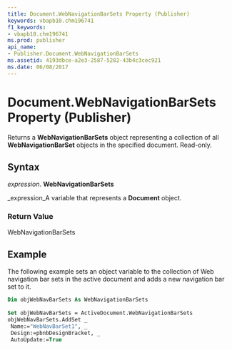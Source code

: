 ```yaml
---
title: Document.WebNavigationBarSets Property (Publisher)
keywords: vbapb10.chm196741
f1_keywords:
- vbapb10.chm196741
ms.prod: publisher
api_name:
- Publisher.Document.WebNavigationBarSets
ms.assetid: 4193dbce-a2e3-2587-5282-43b4c3cec921
ms.date: 06/08/2017
---
```



# Document.WebNavigationBarSets Property (Publisher)

Returns a **WebNavigationBarSets** object representing a collection of all **WebNavigationBarSet** objects in the specified document. Read-only.


## Syntax

 _expression_. **WebNavigationBarSets**

 _expression_A variable that represents a **Document** object.


### Return Value

WebNavigationBarSets


## Example

The following example sets an object variable to the collection of Web navigation bar sets in the active document and adds a new navigation bar set to it.


```vb
Dim objWebNavBarSets As WebNavigationBarSets 
 
Set objWebNavBarSets = ActiveDocument.WebNavigationBarSets 
objWebNavBarSets.AddSet _ 
 Name:="WebNavBarSet1", _ 
 Design:=pbnbDesignBracket, _ 
 AutoUpdate:=True 

```


